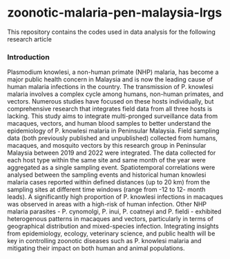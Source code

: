 # zoonotic-malaria-pen-malaysia-lrgs
This repository contains the codes used in data analysis for the following research article

### Introduction
Plasmodium knowlesi, a non-human primate (NHP) malaria, has become a major public health concern in Malaysia and is now the leading cause of human malaria infections in the country. The transmission of P. knowlesi malaria involves a complex cycle among humans, non-human primates, and vectors. Numerous studies have focused on these hosts individually, but comprehensive research that integrates field data from all three hosts is lacking. This study aims to integrate multi-pronged surveillance data from macaques, vectors, and human blood samples to better understand the epidemiology of P. knowlesi malaria in Peninsular Malaysia. Field sampling data (both previously published and unpublished) collected from humans, macaques, and mosquito vectors by this research group in Peninsular Malaysia between 2019 and 2022 were integrated. The data collected for each host type within the same site and same month of the year were aggregated as a single sampling event. Spatiotemporal correlations were analysed between the sampling events and historical human knowlesi malaria cases reported within defined distances (up to 20 km) from the sampling sites at different time windows (range from -12 to 12- month leads). A significantly high proportion of P. knowlesi infections in macaques was observed in areas with a high-risk of human infection. Other NHP malaria parasites - P. cynomolgi, P. inui, P. coatneyi and P. fieldi - exhibited heterogenous patterns in macaques and vectors, particularly in terms of geographical distribution and mixed-species infection. Integrating insights from epidemiology, ecology, veterinary science, and public health will be key in controlling zoonotic diseases such as P. knowlesi malaria and mitigating their impact on both human and animal populations.
